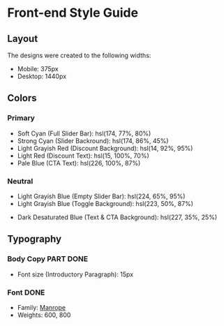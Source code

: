 # Front-end Style Guide

## Layout

The designs were created to the following widths:

- Mobile: 375px
- Desktop: 1440px

## Colors

### Primary

- Soft Cyan (Full Slider Bar): hsl(174, 77%, 80%)
- Strong Cyan (Slider Backround): hsl(174, 86%, 45%)
- Light Grayish Red (Discount Background): hsl(14, 92%, 95%)
- Light Red (Discount Text): hsl(15, 100%, 70%)
- Pale Blue (CTA Text): hsl(226, 100%, 87%)

### Neutral

<!-- - White (Pricing Component Background): hsl (0, 0%, 100%) -->
<!-- - Very Pale Blue (Main Background): hsl(230, 100%, 99%) -->
- Light Grayish Blue (Empty Slider Bar): hsl(224, 65%, 95%)
- Light Grayish Blue (Toggle Background): hsl(223, 50%, 87%)
<!-- - Grayish Blue (Text): hsl(225, 20%, 60%)  -->
- Dark Desaturated Blue (Text & CTA Background): hsl(227, 35%, 25%)

## Typography

### Body Copy PART DONE

- Font size (Introductory Paragraph): 15px
<!-- Font size set on body - set other sizes relative? -->

### Font DONE

- Family: [Manrope](https://fonts.google.com/specimen/Manrope)
- Weights: 600, 800
